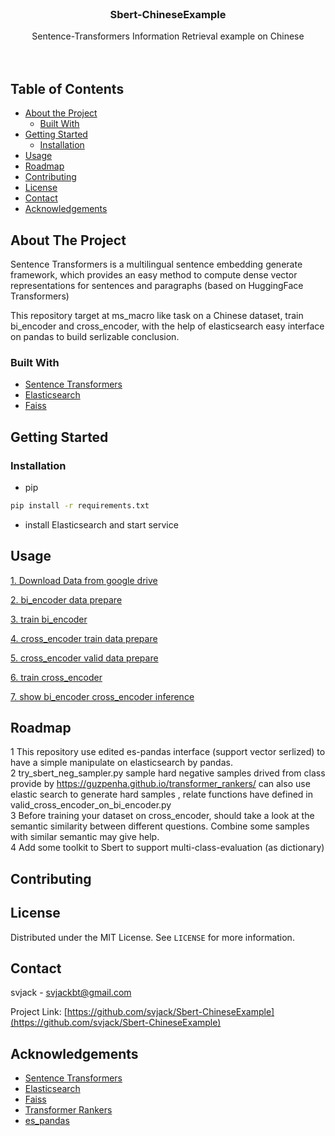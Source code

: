 <!--
# Sbert-ChineseExample
Sentence-Transformers Information Retrieval example on Chinese

# Weighted-W2V-Senti
Douban Movie Short Comments Dataset Sentiment Analysis By Sentiment Weighted Word2Vec
-->
<!--
*** Thanks for checking out this README Template. If you have a suggestion that would
*** make this better, please fork the repo and create a pull request or simply open
*** an issue with the tag "enhancement".
*** Thanks again! Now go create something AMAZING! :D
-->





<!-- PROJECT SHIELDS -->
<!--
*** I'm using markdown "reference style" links for readability.
*** Reference links are enclosed in brackets [ ] instead of parentheses ( ).
*** See the bottom of this document for the declaration of the reference variables
*** for contributors-url, forks-url, etc. This is an optional, concise syntax you may use.
*** https://www.markdownguide.org/basic-syntax/#reference-style-links
-->

<!--
[![Contributors][contributors-shield]][contributors-url]
[![Forks][forks-shield]][forks-url]
[![Stargazers][stars-shield]][stars-url]
[![Issues][issues-shield]][issues-url]
[![MIT License][license-shield]][license-url]
[![LinkedIn][linkedin-shield]][linkedin-url]
-->


<!-- PROJECT LOGO -->
<br />
<p align="center">
  <!--
  <a href="https://github.com/othneildrew/Best-README-Template">
    <img src="images/logo.png" alt="Logo" width="80" height="80">
  </a>
  -->
  
  <!--
  <h3 align="center">Best-README-Template</h3>
  <h3 align="center">Weighted-W2V-Senti</h3>
  -->
  <h3 align="center">Sbert-ChineseExample</h3>

  <p align="center">
    <!--An awesome README template to jumpstart your projects!-->
    <!--Time Series Forecast use Scikit-Hts with params fine-tuned by Hyperopt on multi-feature.-->
    <!--Douban Movie Short Comments Dataset Sentiment Analysis By Sentiment Weighted Word2Vec-->
    Sentence-Transformers Information Retrieval example on Chinese
    <br />
    <!--
    <a href="https://github.com/othneildrew/Best-README-Template"><strong>Explore the docs »</strong></a>
    -->
    <br />
    <br />
    <!--
    <a href="https://github.com/othneildrew/Best-README-Template">View Demo</a>
    <a href="notebook/word2vec-sent-cls.ipynb">View Demo</a>
    -->
    <!--
    ·
    <a href="https://github.com/othneildrew/Best-README-Template/issues">Report Bug</a>
    ·
    <a href="https://github.com/othneildrew/Best-README-Template/issues">Request Feature</a>
    -->
  </p>
</p>



<!-- TABLE OF CONTENTS -->
## Table of Contents

* [About the Project](#about-the-project)
  * [Built With](#built-with)
* [Getting Started](#getting-started)
  <!--
  * [Prerequisites](#prerequisites)
  -->
  * [Installation](#installation)
* [Usage](#usage)
* [Roadmap](#roadmap)
* [Contributing](#contributing)
* [License](#license)
* [Contact](#contact)
* [Acknowledgements](#acknowledgements)



<!-- ABOUT THE PROJECT -->
## About The Project

<!--
[![Product Name Screen Shot][product-screenshot]](https://example.com)
-->


<!--
There are many great README templates available on GitHub, however, I didn't find one that really suit my needs so I created this enhanced one. I want to create a README template so amazing that it'll be the last one you ever need.
-->
<!--
Time Series Forecast is useful in retail analysis in data analysis and mining. When it comes to hts data --- a data format that apply decoposition on massive
data, Many models have built on them. You can have a look at https://otexts.com/fpp2/hts.html
Nowadays, Many R packages have be developed. And you can find Scikit-Hts this python framework to perform similar tasks.
But there are many limits as follows:
* R packages such as gts and Scikit-Hts seems only support uni-feature time series, that you can not add other feature related with time series.
* Scikit-Hts have some Bugs with bottom up situation, which can be seen at https://github.com/carlomazzaferro/scikit-hts/issues/35
* Complex params fine-tuned on Prophet and the above framework (Scikit-Hts) may be difficult.

Sentiment Analysis is a basic task in NLP. There are some common used feature construction method for this task.
Such as : Tf-idf Word2Vec and some basic method based on sentiment dictionary on words.
Douban Movie Short Comments Dataset is a classical dataset for Sentiment Analysis.
You can take a look at https://www.kaggle.com/weiyunchen/nlp123, which use Tf-idf as feature and build DNN on Douban Movie Short Comments Dataset.

This work is inspired by that jupyter notebook. Also use a sample of the full datasets.
The Difference is that rather than use Tf-idf or average Word2Vec vectors as sentence vector, 
This project use Word2Vec and try to merge sentiment dictionary with Word2Vec.

The idea is simple, translation the Word2Vec vector to positive space and weighted vector by the sentiment dictionary.
The key is the construction of sentiment dictionary. It use simple voting on the full dataset. And filter out some invalid 
words (contains stopwords and others --- may be gap between sample and population)

The conclusion show that the Sentiment Weighted Word2Vec feature improve 6% balance accuracy than simple average Word2Vec feature
in Random Forest Model.
-->
Sentence Transformers is a multilingual sentence embedding generate framework, which provides an easy method to compute dense
vector representations for sentences and paragraphs (based on HuggingFace Transformers)

This repository target at ms_macro like task on a Chinese dataset, train bi_encoder and cross_encoder, with the help of
elasticsearch easy interface on pandas to build serlizable conclusion.

<!--
Here's why:
* Your time should be focused on creating something amazing. A project that solves a problem and helps others
* You shouldn't be doing the same tasks over and over like creating a README from scratch
* You should element DRY principles to the rest of your life :smile:

Of course, no one template will serve all projects since your needs may be different. So I'll be adding more in the near future. You may also suggest changes by forking this repo and creating a pull request or opening an issue.

A list of commonly used resources that I find helpful are listed in the acknowledgements.
-->
### Built With
<!--
This section should list any major frameworks that you built your project using. Leave any add-ons/plugins for the acknowledgements section. Here are a few examples.
* [Bootstrap](https://getbootstrap.com)
* [JQuery](https://jquery.com)
* [Laravel](https://laravel.com)

* [Prophet](https://www.prophet.com/)
* [Scikit-Hts](https://github.com/carlomazzaferro/scikit-hts)
* [Hyperopt](https://github.com/hyperopt/hyperopt)

* [Gensim](https://github.com/RaRe-Technologies/gensim)
* [Wikipedia2Vec](https://github.com/wikipedia2vec/wikipedia2vec)
-->
* [Sentence Transformers](https://github.com/UKPLab/sentence-transformers)
* [Elasticsearch](https://github.com/elastic/elasticsearch)
* [Faiss](https://github.com/facebookresearch/faiss)

<!-- GETTING STARTED -->
## Getting Started
<!--
This is an example of how you may give instructions on setting up your project locally.
To get a local copy up and running follow these simple example steps.
-->

<!--
### Prerequisites

This is an example of how to list things you need to use the software and how to install them.
* npm
```sh
npm install npm@latest -g
```
-->

### Installation
* pip
```sh
pip install -r requirements.txt
```
* install Elasticsearch and start service
<!--
1. Get a free API Key at [https://example.com](https://example.com)
2. Clone the repo
```sh
git clone https://github.com/your_username_/Project-Name.git
```
3. Install NPM packages
```sh
npm install
```
4. Enter your API in `config.js`
```JS
const API_KEY = 'ENTER YOUR API';
```
-->


<!-- USAGE EXAMPLES -->
## Usage
<!--
Use this space to show useful examples of how a project can be used. Additional screenshots, code examples and demos work well in this space. You may also link to more resources.

_For more examples, please refer to the [Documentation](https://example.com)_
-->

<p>
<a href="https://github.com/brightmart/nlp_chinese_corpus#4%E7%A4%BE%E5%8C%BA%E9%97%AE%E7%AD%94json%E7%89%88webtext2019zh-%E5%A4%A7%E8%A7%84%E6%A8%A1%E9%AB%98%E8%B4%A8%E9%87%8F%E6%95%B0%E6%8D%AE%E9%9B%86">
1. Download Data from google drive</a>
</p>

<p>
<a href="script/bi_encoder/bi-encoder-data.py">2. bi_encoder data prepare</a>
</p>

<p>
<a href="script/bi_encoder/bi-encoder-batch.py">3. train bi_encoder</a>
</p>

<p>
<a href="script/cross_encoder/try_sbert_neg_sampler.py">4. cross_encoder train data prepare</a>
</p>

<p>
<a href="script/cross_encoder/try_sbert_neg_sampler_valid.py">5. cross_encoder valid data prepare</a>
</p>

<p>
<a href="script/cross_encoder/cross_encoder_random_on_multi_eval.py">6. train cross_encoder</a>
</p>

<p>
<a href="script/cross_encoder/valid_cross_encoder_on_bi_encoder.py">7. show bi_encoder cross_encoder inference</a>
</p>

<!-- ROADMAP -->
## Roadmap
<!--
See the [open issues](https://github.com/othneildrew/Best-README-Template/issues) for a list of proposed features (and known issues).
-->
<!--
<p>
<a href="notebooks/time-series-explore.ipynb">Time Series Data Analysis Notebook</a>
</p>
You can also step by step run Jupyter Notebooks in /notebooks dir.
-->
1 This repository use edited es-pandas interface (support vector serlized) to have a simple manipulate on elasticsearch by pandas.
<br />
2 try_sbert_neg_sampler.py sample hard negative samples drived from class provide by
https://guzpenha.github.io/transformer_rankers/
can also use elastic search to generate hard samples , relate functions have defined in valid_cross_encoder_on_bi_encoder.py
<br />
3 Before training your dataset on cross_encoder, should take a look at the semantic similarity between different questions.
Combine some samples with similar semantic may give help.
<br />
4 Add some toolkit to Sbert to support multi-class-evaluation (as dictionary)
 <!-- CONTRIBUTING -->
## Contributing
<!--
Contributions are what make the open source community such an amazing place to be learn, inspire, and create. Any contributions you make are **greatly appreciated**.

1. Fork the Project
2. Create your Feature Branch (`git checkout -b feature/AmazingFeature`)
3. Commit your Changes (`git commit -m 'Add some AmazingFeature'`)
4. Push to the Branch (`git push origin feature/AmazingFeature`)
5. Open a Pull Request
-->


<!-- LICENSE -->
## License

Distributed under the MIT License. See `LICENSE` for more information.



<!-- CONTACT -->
## Contact

<!--
Your Name - [@your_twitter](https://twitter.com/your_username) - email@example.com
-->
svjack - svjackbt@gmail.com

<!--
Project Link: [https://github.com/your_username/repo_name](https://github.com/your_username/repo_name)
-->
Project Link: [https://github.com/svjack/Sbert-ChineseExample](https://github.com/svjack/Sbert-ChineseExample)


<!-- ACKNOWLEDGEMENTS -->
## Acknowledgements
<!--
* [GitHub Emoji Cheat Sheet](https://www.webpagefx.com/tools/emoji-cheat-sheet)
* [Img Shields](https://shields.io)
* [Choose an Open Source License](https://choosealicense.com)
* [GitHub Pages](https://pages.github.com)
* [Animate.css](https://daneden.github.io/animate.css)
* [Loaders.css](https://connoratherton.com/loaders)
* [Slick Carousel](https://kenwheeler.github.io/slick)
* [Smooth Scroll](https://github.com/cferdinandi/smooth-scroll)
* [Sticky Kit](http://leafo.net/sticky-kit)
* [JVectorMap](http://jvectormap.com)
* [Font Awesome](https://fontawesome.com)
-->
* [Sentence Transformers](https://github.com/UKPLab/sentence-transformers)
* [Elasticsearch](https://github.com/elastic/elasticsearch)
* [Faiss](https://github.com/facebookresearch/faiss)
* [Transformer Rankers](https://github.com/Guzpenha/transformer_rankers)
* [es_pandas](https://github.com/fuyb1992/es_pandas)


<!-- MARKDOWN LINKS & IMAGES -->
<!-- https://www.markdownguide.org/basic-syntax/#reference-style-links -->
[contributors-shield]: https://img.shields.io/github/contributors/othneildrew/Best-README-Template.svg?style=flat-square
[contributors-url]: https://github.com/othneildrew/Best-README-Template/graphs/contributors
[forks-shield]: https://img.shields.io/github/forks/othneildrew/Best-README-Template.svg?style=flat-square
[forks-url]: https://github.com/othneildrew/Best-README-Template/network/members
[stars-shield]: https://img.shields.io/github/stars/othneildrew/Best-README-Template.svg?style=flat-square
[stars-url]: https://github.com/othneildrew/Best-README-Template/stargazers
[issues-shield]: https://img.shields.io/github/issues/othneildrew/Best-README-Template.svg?style=flat-square
[issues-url]: https://github.com/othneildrew/Best-README-Template/issues
[license-shield]: https://img.shields.io/github/license/othneildrew/Best-README-Template.svg?style=flat-square
[license-url]: https://github.com/othneildrew/Best-README-Template/blob/master/LICENSE.txt
[linkedin-shield]: https://img.shields.io/badge/-LinkedIn-black.svg?style=flat-square&logo=linkedin&colorB=555
[linkedin-url]: https://linkedin.com/in/othneildrew
[product-screenshot]: images/screenshot.png

